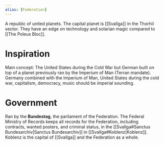 ```yaml
---
alias: [Federation]
---
```


A republic of united planets. The capital planet is [[Svallga]] in the Thorhil sector. They have an edge on technology and solarian magic compared to [[The Poleus Bloc]].

# Inspiration

Main concept: The United States during the Cold War but German built on top of a planet previously ran by the Imperium of Man (Terran mandate).
Germany combined with the Imperium of Man, United States during the cold war, capitalism, democracy, music should be imperial sounding. 

# Government

Ran by the **Bundestag**, the parliament of the Federation. The Federal Ministry of Records keeps all records for the Federation, including contracts, wanted posters, and criminal status, in the [[Svallga#Sanctus Bundesarchiv|Sanctus Bundesarchiv]] in [[Svallga#Koblenz|Koblenz]]. Koblenz is the capital of [[Svallga]] and the Federation as a whole. 
